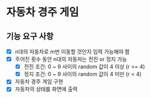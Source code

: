 # 자동차 경주 게임

## 기능 요구 사항

- [x] n대의 자동차로 m번 이동할 것인지 입력 가능해야 함
- [x] 주어진 횟수 동안 n대의 자동차는 전진 or 정지 가능
    - [x] 전진 조건: 0 ~ 9 사이의 random 값이 4 이상 (r >= 4)
    - [x] 정지 조건: 0 ~ 9 사이의 random 값이 4 미만 (r < 4)
- [x] 자동차 경주 게임 구현
- [x] 자동차의 상태를 화면에 출력
